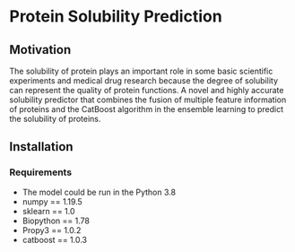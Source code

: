 # Protein Solubility Prediction
## Motivation
The solubility of protein plays an important role in some basic scientific experiments and medical drug research because the degree of solubility can represent the quality of protein functions. A novel and highly accurate solubility predictor that combines the fusion of multiple feature information of proteins and the CatBoost algorithm in the ensemble learning to predict the solubility of proteins.
## Installation
### Requirements
* The model could be run in the Python 3.8
* numpy == 1.19.5
* sklearn == 1.0
* Biopython == 1.78
* Propy3 == 1.0.2
* catboost == 1.0.3
